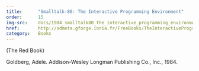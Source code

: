 ```yaml
---
title:      "Smalltalk-80: The Interactive Programming Environment"
order:      15
img-src:    docs/1984_smalltalk80_the_interactive_programming_environment.jpg
href:       http://sdmeta.gforge.inria.fr/FreeBooks/TheInteractiveProgrammingEnv/TheInteractiveProgrammingEnv.pdf
category:   Books
---
```

(The Red Book)

Goldberg, Adele. Addison-Wesley Longman Publishing Co., Inc., 1984.
